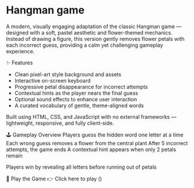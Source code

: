 # Hangman game
A modern, visually engaging adaptation of the classic Hangman game — designed with a soft, pastel aesthetic and flower-themed mechanics. Instead of drawing a figure, this version gently removes flower petals with each incorrect guess, providing a calm yet challenging gameplay experience.

✨ Features
- Clean pixel-art style background and assets
- Interactive on-screen keyboard
- Progressive petal disappearance for incorrect attempts
- Contextual hints as the player nears the final guess
- Optional sound effects to enhance user interaction
- A curated vocabulary of gentle, theme-aligned words

Built using HTML, CSS, and JavaScript with no external frameworks — lightweight, responsive, and fully client-side.

🕹️ Gameplay Overview
Players guess the hidden word one letter at a time
Each wrong guess removes a flower from the central plant
After 5 incorrect attempts, the game ends
A contextual hint appears when only 2 petals remain

Players win by revealing all letters before running out of petals

🔗 Play the Game
👉 Click here to play
()

